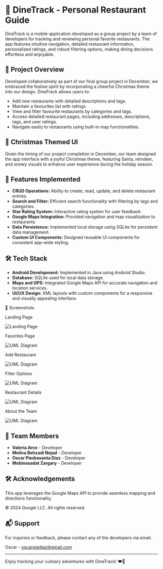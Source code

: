 
# 🎄 DineTrack - Personal Restaurant Guide

DineTrack is a mobile application developed as a group project by a team of developers for tracking and reviewing personal favorite restaurants. The app features intuitive navigation, detailed restaurant information, personalized ratings, and robust filtering options, making dining decisions effortless and enjoyable.

## 🌟 Project Overview

Developed collaboratively as part of our final group project in December, we embraced the festive spirit by incorporating a cheerful Christmas theme into our design. DineTrack allows users to:

- Add new restaurants with detailed descriptions and tags.
- Maintain a favourites list with ratings.
- View and filter favourite restaurants by categories and tags.
- Access detailed restaurant pages, including addresses, descriptions, tags, and user ratings.
- Navigate easily to restaurants using built-in map functionalities.

## 🎅 Christmas Themed UI

Given the timing of our project completion in December, our team designed the app interface with a joyful Christmas theme, featuring Santa, reindeer, and snowy visuals to enhance user experience during the holiday season.

## 📌 Features Implemented

- **CRUD Operations:** Ability to create, read, update, and delete restaurant entries.
- **Search and Filter:** Efficient search functionality with filtering by tags and categories.
- **Star Rating System:** Interactive rating system for user feedback.
- **Google Maps Integration:** Provided navigation and map visualization to restaurants.
- **Data Persistence:** Implemented local storage using SQLite for persistent data management.
- **Custom UI Components:** Designed reusable UI components for consistent app-wide styling.

## 🛠 Tech Stack

- **Android Development:** Implemented in Java using Android Studio.
- **Database:** SQLite used for local data storage.
- **Maps and GPS:** Integrated Google Maps API for accurate navigation and location services.
- **UI/UX Design:** XML layouts with custom components for a responsive and visually appealing interface.

📸 Screenshots

Landing Page

![Landing Page](Readme_Assets/Landing_Page.png)

Favorites Page

![UML Diagram](Readme_Assets/Favourites_Page.png)

Add Restaurant

![UML Diagram](Readme_Assets/Add_Restaurant_Page.png)







Filter Options

![UML Diagram](Readme_Assets/Filter_Tab.png)

Restaurant Details

![UML Diagram](Readme_Assets/Restaurant_Details_Page.png)

About the Team

![UML Diagram](Readme_Assets/Team_About_Page.png)









## 👥 Team Members

- **Valeria Arce** - Developer
- **Melina Behzadi Nejad** - Developer
- **Oscar Piedrasanta Diaz** - Developer
- **Mobinasadat Zargary** - Developer

## 🛠 Acknowledgements

This app leverages the Google Maps API to provide seamless mapping and directions functionality.

© 2024 Google LLC. All rights reserved.

## 📬 Support

For inquiries or feedback, please contact any of the developers via email.

Oscar - oscarpiediaz@gmail.com

---

Enjoy tracking your culinary adventures with DineTrack! 🍽🎉
